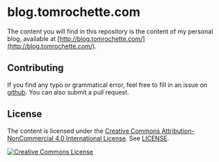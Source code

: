 # blog.tomrochette.com

The content you will find in this repository is the content of my personal blog, available at [http://blog.tomrochette.com/](http://blog.tomrochette.com/).

## Contributing

If you find any typo or grammatical error, feel free to fill in an issue on [github](https://github.com/tomzx/blog.tomrochette.com-content/issues). You can also submit a pull request.

## License

The content is licensed under the [Creative Commons Attribution-NonCommercial 4.0 International License](http://creativecommons.org/licenses/by-nc/4.0/). See [LICENSE](LICENSE).

<a rel="license" href="http://creativecommons.org/licenses/by-nc/4.0/"><img alt="Creative Commons License" style="border-width:0" src="https://i.creativecommons.org/l/by-nc/4.0/88x31.png" /></a>